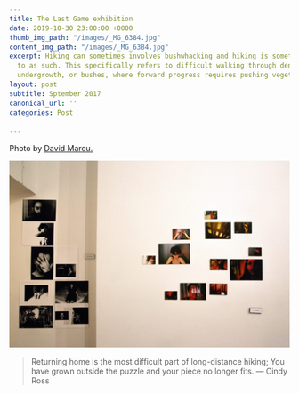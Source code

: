 ```yaml
---
title: The Last Game exhibition
date: 2019-10-30 23:00:00 +0000
thumb_img_path: "/images/_MG_6384.jpg"
content_img_path: "/images/_MG_6384.jpg"
excerpt: Hiking can sometimes involves bushwhacking and hiking is sometimes referred
  to as such. This specifically refers to difficult walking through dense forest,
  undergrowth, or bushes, where forward progress requires pushing vegetation aside.
layout: post
subtitle: Sptember 2017
canonical_url: ''
categories: Post

---
```

Photo by [David Marcu.](https://unsplash.com/photos/wcHCzgo0_mQ)

![](/images/_MG_6362.jpg)

> Returning home is the most difficult part of long-distance hiking; You have grown outside the puzzle and your piece no longer fits. ― Cindy Ross